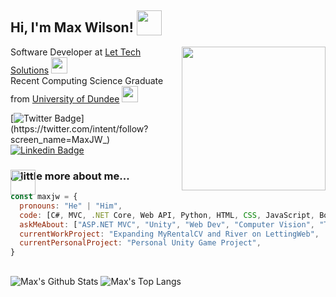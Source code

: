 <h2> Hi, I'm Max Wilson! <img src="https://media.giphy.com/media/lRLzrbhmh5pFf4jOga/giphy.gif" height="40" style="vertical-align: text-bottom;"></h2>
<img align='right' src="https://media.giphy.com/media/Yo83NpwkA17J1Jkkdk/giphy.gif" width="230">
<p>Software Developer at <a href="https://www.lettechsolutions.com/">Let Tech Solutions</a> <img src="https://www.maxwilson.co.uk/assets/icon-images/LT.png" width="26"></br>Recent Computing Science Graduate from <a href="https://www.dundee.ac.uk/">University of Dundee</a> <img src="https://media.giphy.com/media/pb5vjcqyjlLTFP0sxD/giphy.gif" height="26"></p>

[![Twitter Badge](https://img.shields.io/badge/-@MaxJW__-1ca0f1?style=flat-square&labelColor=1ca0f1&logo=twitter&logoColor=white&link=https://twitter.com/intent/follow?screen_name=MaxJW_)](https://twitter.com/intent/follow?screen_name=MaxJW_) [![Linkedin Badge](https://img.shields.io/badge/-maxjwilson-blue?style=flat-square&logo=Linkedin&logoColor=white&link=https://www.linkedin.com/in/maxjwilson-1/)](https://www.linkedin.com/in/maxjwilson-1/)

### <img src="https://media.giphy.com/media/hQd1EyvVrfxu012N4P/giphy.gif" height="40" style="position: absolute;"> A little more about me...
```javascript
const maxjw = {
  pronouns: "He" | "Him",
  code: [C#, MVC, .NET Core, Web API, Python, HTML, CSS, JavaScript, Bootstrap, jQuery, SQL Server, AWS],
  askMeAbout: ["ASP.NET MVC", "Unity", "Web Dev", "Computer Vision", "Technology"],
  currentWorkProject: "Expanding MyRentalCV and River on LettingWeb",
  currentPersonalProject: "Personal Unity Game Project",
}
```

##
![Max's Github Stats](https://github-readme-stats.vercel.app/api?username=MaxJW&show_icons=true&hide=issues)
![Max's Top Langs](https://github-readme-stats.vercel.app/api/top-langs/?username=MaxJW&layout=compact)
